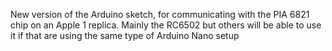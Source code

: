 New version of the Arduino sketch, for communicating with the PIA 6821 chip on an Apple 1 replica. Mainly the RC6502 but others will be able to use it if that are using the same type of Arduino Nano setup
